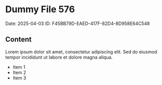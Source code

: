 # Dummy File 576

Date: 2025-04-03
ID: F45BB79D-EAED-417F-82D4-8D958E64C548

## Content

Lorem ipsum dolor sit amet, consectetur adipiscing elit.
Sed do eiusmod tempor incididunt ut labore et dolore magna aliqua.

* Item 1
* Item 2
* Item 3
